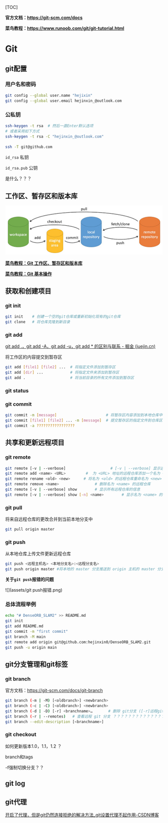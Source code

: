 [TOC]

**官方文档：https://git-scm.com/docs**

**菜鸟教程：https://www.runoob.com/git/git-tutorial.html**

# Git

## git配置

### 用户名和密码

```bash
git config --global user.name "hejixin"
git config --global user.email hejinxin_@outlook.com
```

### 公私钥

```bash
ssh-keygen -t rsa  # 然后一直Enter默认选项
# 或者采用如下方式
ssh-keygen -t rsa -C "hejinxin_@outlook.com"

ssh -T git@github.com
```

`id_rsa` 私钥

`id_rsa.pub` 公钥

是什么？？？

## 工作区、暂存区和版本库



![git-command](assets/git-command.jpg)

[**菜鸟教程：Git 工作区、暂存区和版本库**](https://www.runoob.com/git/git-workspace-index-repo.html)

[**菜鸟教程：Git 基本操作**](https://www.runoob.com/git/git-basic-operations.html)

## 获取和创建项目

### git init

```bash
git init    # 创建一个空的git仓库或重新初始化现有的git仓库
git clone   # 将仓库克隆到新目录
```

### git add

[git add .，git add -A，git add -u，git add * 的区别与联系 - 掘金 (juejin.cn)](https://juejin.cn/post/7053831273277554696)

将工作区的内容提交到暂存区

```bash
git add [file1] [file2] ...  # 将指定文件添加到暂存区
git add [dir] ...            # 将指定文件夹添加到暂存区
git add .                    # 将当前目录的所有文件添加到暂存区
```

### git status



### git commit

```bash
git commit -m [message]                      # 将暂存区内容添加到本地仓库中
git commit [file1] [file2] ... -m [message]  # 提交暂存区的指定文件到仓库区
git commit -a ?????????????????
```

## 共享和更新远程项目

### git remote

```bash
git remote [-v | --verbose]                    # [-v | --verbose] 显示远程仓库的详细信息
git remote add <name> <URL>         #  为 <URL> 地址的远程仓库添加一个名为 <name> 的本地仓库，建立链接
git remote rename <old> <new>      # 将名为 <old> 的远程仓库重命名为 <new>
git remote remove <name>                # 删除名为 <name> 的远程仓库
git remote [-v | --verbose] show        # 显示所有远程仓库的信息
git remote [-v | --verbose] show [-n] <name>        # 显示名为 <name> 的远程仓库的信息
```

### git pull

将来自远程仓库的更改合并到当前本地分支中

```bash
git pull origin master
```

### git push

从本地仓库上传文件更新远程仓库

```bash
git push <远程主机名> <本地分支名>:<远程分支名>
git push origin master #将本地的 master 分支推送到 origin 主机的 master 分支
```

**关于`git push`报错的问题**

![](assets/git push报错.png)



### 总体流程举例

```bash
echo "# DenseORB_SLAM2" >> README.md
git init
git add README.md
git commit -m "first commit"
git branch -M main
git remote add origin git@github.com:hejinxin0/DenseORB_SLAM2.git
git push -u origin main
```



## git分支管理和git标签

### git branch

官方文档：https://git-scm.com/docs/git-branch

```bash
git branch (-m | -M) [<oldbranch>] <newbranch>
git branch (-c | -C) [<oldbranch>] <newbranch>
git branch (-d | -D) [-r] <branchname>…       # 删除 git分支 ([-r]远程git分支)     
git branch (-r | --remotes)   # 查看远程 git 分支 ？？？？？？？？？？？？？？？
git branch --edit-description [<branchname>]
```

### git checkout

如何更新版本1.0，1.1，1.2 ？

branch和tags

-f强制切换分支？？

## git log

## git代理

[开启了代理，但是git仍然连接拒绝的解决方法_git设置代理不起作用-CSDN博客](https://wtl4it.blog.csdn.net/article/details/131743283?spm=1001.2101.3001.6661.1&utm_medium=distribute.pc_relevant_t0.none-task-blog-2~default~BlogCommendFromBaidu~PaidSort-1-131743283-blog-135921678.235^v43^pc_blog_bottom_relevance_base5&depth_1-utm_source=distribute.pc_relevant_t0.none-task-blog-2~default~BlogCommendFromBaidu~PaidSort-1-131743283-blog-135921678.235^v43^pc_blog_bottom_relevance_base5&utm_relevant_index=1)
